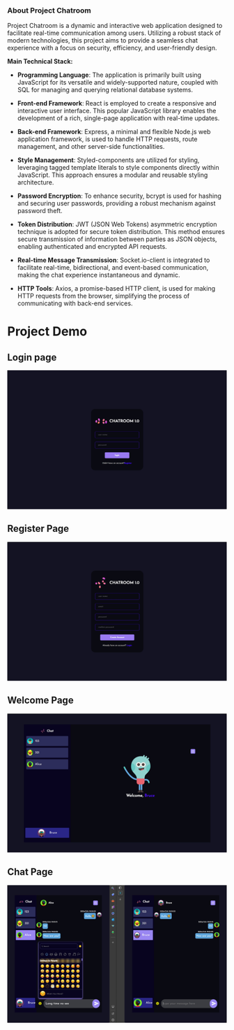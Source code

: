 ### About Project Chatroom
Project Chatroom is a dynamic and interactive web application designed to facilitate real-time communication among users. Utilizing a robust stack of modern technologies, this project aims to provide a seamless chat experience with a focus on security, efficiency, and user-friendly design.

**Main Technical Stack:**

- **Programming Language**: The application is primarily built using JavaScript for its versatile and widely-supported nature, coupled with SQL for managing and querying relational database systems.

- **Front-end Framework**: React is employed to create a responsive and interactive user interface. This popular JavaScript library enables the development of a rich, single-page application with real-time updates.

- **Back-end Framework**: Express, a minimal and flexible Node.js web application framework, is used to handle HTTP requests, route management, and other server-side functionalities.

- **Style Management**: Styled-components are utilized for styling, leveraging tagged template literals to style components directly within JavaScript. This approach ensures a modular and reusable styling architecture.

- **Password Encryption**: To enhance security, bcrypt is used for hashing and securing user passwords, providing a robust mechanism against password theft.

- **Token Distribution**: JWT (JSON Web Tokens) asymmetric encryption technique is adopted for secure token distribution. This method ensures secure transmission of information between parties as JSON objects, enabling authenticated and encrypted API requests.

- **Real-time Message Transmission**: Socket.io-client is integrated to facilitate real-time, bidirectional, and event-based communication, making the chat experience instantaneous and dynamic.

- **HTTP Tools**: Axios, a promise-based HTTP client, is used for making HTTP requests from the browser, simplifying the process of communicating with back-end services.


# Project Demo

## Login page

<img src="img/login.png" alt="ttd">

## Register Page

<img src="img/register.png" alt="ttd">

## Welcome Page

<img src="img/welcome.png" alt="ttd">

## Chat Page

<img src="img/chat.png" alt="ttd">
